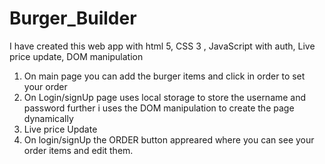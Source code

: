 # Burger_Builder
I have created this web app with html 5, CSS 3 , JavaScript with auth,  Live price update, DOM manipulation
1. On main page you can add the burger items and click in order to set your order
2. On Login/signUp page uses local storage to store the username and password further i uses the DOM manipulation to create the page dynamically
3. Live price Update
4. On login/signUp the ORDER button appreared where you can see your order items and edit them.
